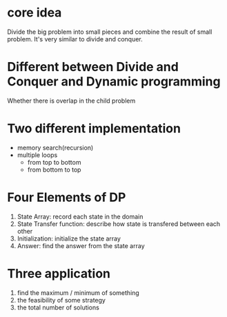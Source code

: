 # core idea
Divide the big problem into small pieces and combine the result of small problem. It's very similar to divide and conquer. 
# Different between Divide and Conquer and Dynamic programming
Whether there is overlap in the child problem

# Two different implementation
* memory search(recursion)
* multiple loops
    * from top to bottom
    * from bottom to top


# Four Elements of DP
1. State Array: record each state in the domain
2. State Transfer function: describe how state is transfered between each other
3. Initialization: initialize the state array
4. Answer: find the answer from the state array

# Three application
1. find the maximum / minimum of something
2. the feasibility of some strategy
3. the total number of solutions